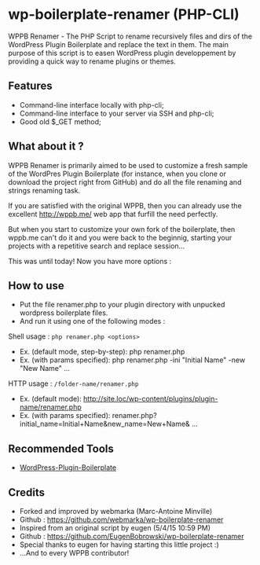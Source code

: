 # wp-boilerplate-renamer (PHP-CLI)

WPPB Renamer - The PHP Script to rename recursively files and dirs of the WordPress 
Plugin Boilerplate and replace the text in them. The main purpose of this 
script is to easen WordPress plugin developpement
by providing a quick way to rename plugins or themes.

## Features

* Command-line interface locally with php-cli;
* Command-line interface to your server via SSH and php-cli;
* Good old $_GET method;

## What about it ?

WPPB Renamer is primarily aimed to be used to customize a fresh 
sample of the WordPres Plugin Boilerplate (for instance, when you clone
or download the project right from GitHub) and do all the file renaming
and strings renaming task. 

If you are satisfied with the original WPPB, then you can already use 
the excellent http://wppb.me/ web app that furfill the need perfectly.

But when you start to customize your own fork of the boilerplate, then
wppb.me can't do it and you were back to the beginnig, starting your 
projects with a repetitive search and replace session... 

This was until today! Now you have more options :

## How to use
* Put the file renamer.php to your plugin directory with unpucked wordpress boilerplate files.
* And run it using one of the following modes :

Shell usage : `php renamer.php <options>`
* Ex. (default mode, step-by-step): php renamer.php
* Ex. (with params specified): php renamer.php -ini "Initial Name" -new "New Name" ...

HTTP usage : `/folder-name/renamer.php`
* Ex. (default mode): http://site.loc/wp-content/plugins/plugin-name/renamer.php
* Ex. (with params specified): renamer.php?initial_name=Initial+Name&new_name=New+Name& ...

## Recommended Tools

* [WordPress-Plugin-Boilerplate](https://github.com/DevinVinson/WordPress-Plugin-Boilerplate)

## Credits 
* Forked and improved by webmarka (Marc-Antoine Minville)
* Github : https://github.com/webmarka/wp-boilerplate-renamer
* Inspired from an original script by eugen (5/4/15 10:59 PM) 
* Github : https://github.com/EugenBobrowski/wp-boilerplate-renamer
* Special thanks to eugen for having starting this little project :)
* ...And to every WPPB contributor!
